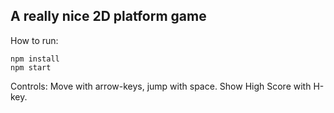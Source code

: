 ## A really nice 2D platform game

How to run:

```
npm install
npm start
```

Controls:
Move with arrow-keys, jump with space. Show High Score with H-key.
